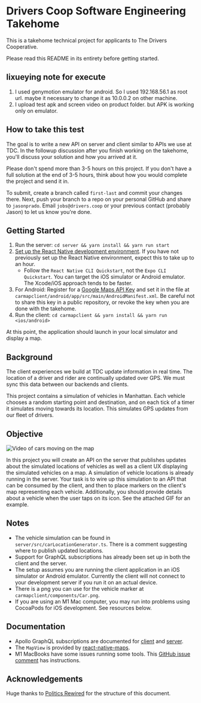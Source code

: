 # Drivers Coop Software Engineering Takehome

This is a takehome technical project for applicants to The Drivers Cooperative.

Please read this README in its entirety before getting started.

## lixueying note for execute

1. I used genymotion emulator for android.
   So I used 192.168.56.1 as root url. maybe it necessary to change it as 10.0.0.2 on other machine.
2. I upload test apk and screen video on product folder. but APK is working only on emulator.

## How to take this test

The goal is to write a new API on server and client similar to APIs we use at
TDC. In the followup discussion after you finish working on the takehome, you'll
discuss your solution and how you arrived at it.

Please don't spend more than 3-5 hours on this project. If you don't have a full
solution at the end of 3-5 hours, think about how you would complete the project
and send it in.

To submit, create a branch called `first-last` and commit your changes there.
Next, push your branch to a repo on your personal GitHub and share to
`jasonprado`. Email `jobs@drivers.coop` or your previous contact (probably
Jason) to let us know you're done.

## Getting Started

1. Run the server: `cd server && yarn install && yarn run start`
1. [Set up the React Native development environment](https://reactnative.dev/docs/environment-setup).
   If you have not previously set up the React Native environment, expect this
   to take up to an hour.
   - Follow the `React Native CLI Quickstart`, not the `Expo CLI Quickstart`. You
     can target the iOS simulator or Android emulator. The Xcode/iOS approach
     tends to be faster.
1. For Android: Register for a
   [Google Maps API Key](https://developers.google.com/maps/documentation/android-sdk/get-api-key)
   and set it in the file at
   `carmapclient/android/app/src/main/AndroidManifest.xml`. Be careful not to
   share this key in a public repository, or revoke the key when you are done
   with the takehome.
1. Run the client: `cd carmapclient && yarn install && yarn run <ios/android>`

At this point, the application should launch in your local simulator and display a map.

## Background

The client experiences we build at TDC update information in real time. The
location of a driver and rider are continually updated over GPS. We must sync
this data between our backends and clients.

This project contains a simulation of vehicles in Manhattan. Each vehicle
chooses a random starting point and destination, and on each tick of a timer it
simulates moving towards its location. This simulates GPS updates from our fleet
of drivers.

## Objective

![Video of cars moving on the map](https://github.com/driverscoop/fullstack-takehome/raw/main/CarClientDemo.gif)

In this project you will create an API on the server that publishes updates
about the simulated locations of vehicles as well as a client UX displaying the
simulated vehicles on a map. A simulation of vehicle locations is already
running in the server. Your task is to wire up this simulation to an API that
can be consumed by the client, and then to place markers on the client's map
representing each vehicle. Additionally, you should provide details about a
vehicle when the user taps on its icon. See the attached GIF for an example.

## Notes

- The vehicle simulation can be found in `server/src/carLocationGenerator.ts`.
  There is a comment suggesting where to publish updated locations.
- Support for GraphQL subscriptions has already been set up in both the client
  and the server.
- The setup assumes you are running the client application in an iOS simulator
  or Android emulator. Currently the client will not connect to your development
  server if you run it on an actual device.
- There is a png you can use for the vehicle marker at
  `carmapclient/components/Car.png`.
- If you are using an M1 Mac computer, you may run into problems using CocoaPods
  for iOS development. See resources below.

## Documentation

- Apollo GraphQL subscriptions are documented for
  [client](https://www.apollographql.com/docs/react/data/subscriptions/) and
  [server](https://www.apollographql.com/docs/apollo-server/data/subscriptions/).
- The `MapView` is provided by
  [react-native-maps](https://github.com/react-native-maps/react-native-maps).
- M1 MacBooks have some issues running some tools. This
  [GitHub issue comment](https://github.com/CocoaPods/CocoaPods/issues/10518#issuecomment-798921838)
  has instructions.

## Acknowledgements

Huge thanks to [Politics Rewired](https://politicsrewired.com/) for the
structure of this document.

